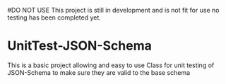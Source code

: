 #DO NOT USE
This project is still in development and is not fit for use no testing has been completed yet.

# UnitTest-JSON-Schema
This is a basic project allowing and easy to use Class for unit testing of JSON-Schema to make sure they are valid to the base schema
